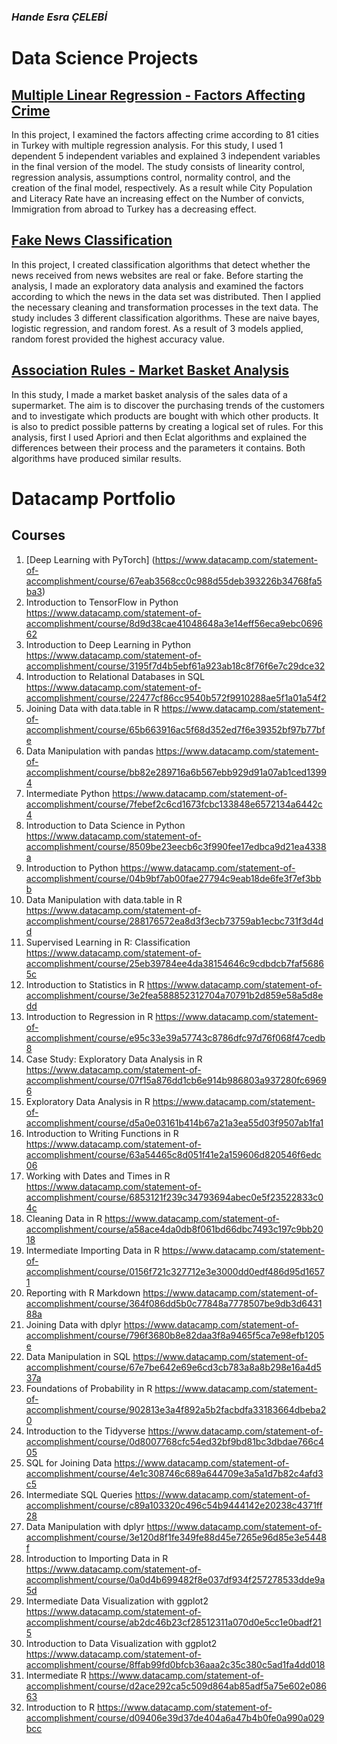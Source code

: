 ### *Hande Esra ÇELEBİ*

# Data Science Projects


## [Multiple Linear Regression - Factors Affecting Crime](https://handecelebi.github.io/mlr/regression.html)

In this project, I examined the factors affecting crime according to 81 cities in Turkey with multiple regression analysis. 
For this study, I used 1 dependent 5 independent variables and explained 3 independent variables in the final version of the model. 
The study consists of linearity control, regression analysis, assumptions control, normality control, and the creation of the final model, respectively. 
As a result while City Population and Literacy Rate have an increasing effect on the Number of convicts, Immigration from abroad to Turkey has a decreasing effect.

## [Fake News Classification](https://handecelebi.github.io/fake-news/fake_real.html)

In this project, I created classification algorithms that detect whether the news received from news websites are real or fake. 
Before starting the analysis, I made an exploratory data analysis and examined the factors according to which the news in the data set was distributed. 
Then I applied the necessary cleaning and transformation processes in the text data. The study includes 3 different classification algorithms. 
These are naive bayes, logistic regression, and random forest. As a result of 3 models applied, random forest provided the highest accuracy value.

## [Association Rules - Market Basket Analysis](https://handecelebi.github.io/market-basket/market-basket.html)

In this study, I made a market basket analysis of the sales data of a supermarket. 
The aim is to discover the purchasing trends of the customers and to investigate which products are bought with which other products. 
It is also to predict possible patterns by creating a logical set of rules.
For this analysis, first I used Apriori and then Eclat algorithms and explained the differences between their process and the parameters it contains. 
Both algorithms have produced similar results.


# Datacamp Portfolio

## Courses
1.	[Deep Learning with PyTorch] (https://www.datacamp.com/statement-of-accomplishment/course/67eab3568cc0c988d55deb393226b34768fa5ba3)
2.	Introduction to TensorFlow in Python https://www.datacamp.com/statement-of-accomplishment/course/8d9d38cae41048648a3e14eff56eca9ebc069662
3.	Introduction to Deep Learning in Python https://www.datacamp.com/statement-of-accomplishment/course/3195f7d4b5ebf61a923ab18c8f76f6e7c29dce32
4.	Introduction to Relational Databases in SQL https://www.datacamp.com/statement-of-accomplishment/course/22477cf86cc9540b572f9910288ae5f1a01a54f2
5.	Joining Data with data.table in R https://www.datacamp.com/statement-of-accomplishment/course/65b663916ac5f68d352ed7f6e39352bf97b77bfe
6.	Data Manipulation with pandas https://www.datacamp.com/statement-of-accomplishment/course/bb82e289716a6b567ebb929d91a07ab1ced13994
7.	Intermediate Python https://www.datacamp.com/statement-of-accomplishment/course/7febef2c6cd1673fcbc133848e6572134a6442c4
8.	Introduction to Data Science in Python https://www.datacamp.com/statement-of-accomplishment/course/8509be23eecb6c3f990fee17edbca9d21ea4338a
9.	Introduction to Python https://www.datacamp.com/statement-of-accomplishment/course/04b9bf7ab00fae27794c9eab18de6fe3f7ef3bbb
10.	Data Manipulation with data.table in R https://www.datacamp.com/statement-of-accomplishment/course/288176572ea8d3f3ecb73759ab1ecbc731f3d4dd
11.	Supervised Learning in R: Classification https://www.datacamp.com/statement-of-accomplishment/course/25eb39784ee4da38154646c9cdbdcb7faf56865c
12.	Introduction to Statistics in R https://www.datacamp.com/statement-of-accomplishment/course/3e2fea588852312704a70791b2d859e58a5d8edd
13.	Introduction to Regression in R https://www.datacamp.com/statement-of-accomplishment/course/e95c33e39a57743c8786dfc97d76f068f47cedb8
14.	Case Study: Exploratory Data Analysis in R https://www.datacamp.com/statement-of-accomplishment/course/07f15a876dd1cb6e914b986803a937280fc69696
15.	Exploratory Data Analysis in R https://www.datacamp.com/statement-of-accomplishment/course/d5a0e03161b414b67a21a3ea55d03f9507ab1fa1
16.	Introduction to Writing Functions in R https://www.datacamp.com/statement-of-accomplishment/course/63a54465c8d051f41e2a159606d820546f6edc06
17.	Working with Dates and Times in R https://www.datacamp.com/statement-of-accomplishment/course/6853121f239c34793694abec0e5f23522833c04c
18.	Cleaning Data in R https://www.datacamp.com/statement-of-accomplishment/course/a58ace4da0db8f061bd66dbc7493c197c9bb2018
19.	Intermediate Importing Data in R https://www.datacamp.com/statement-of-accomplishment/course/0156f721c327712e3e3000dd0edf486d95d16571
20.	Reporting with R Markdown https://www.datacamp.com/statement-of-accomplishment/course/364f086dd5b0c77848a7778507be9db3d643188a
21.	Joining Data with dplyr https://www.datacamp.com/statement-of-accomplishment/course/796f3680b8e82daa3f8a9465f5ca7e98efb1205e
22.	Data Manipulation in SQL https://www.datacamp.com/statement-of-accomplishment/course/67e7be642e69e6cd3cb783a8a8b298e16a4d537a
23.	Foundations of Probability in R https://www.datacamp.com/statement-of-accomplishment/course/902813e3a4f892a5b2facbdfa33183664dbeba20
24.	Introduction to the Tidyverse https://www.datacamp.com/statement-of-accomplishment/course/0d8007768cfc54ed32bf9bd81bc3dbdae766c405
25.	SQL for Joining Data https://www.datacamp.com/statement-of-accomplishment/course/4e1c308746c689a644709e3a5a1d7b82c4afd3c5
26.	Intermediate SQL Queries https://www.datacamp.com/statement-of-accomplishment/course/c89a103320c496c54b9444142e20238c4371ff28
27.	Data Manipulation with dplyr https://www.datacamp.com/statement-of-accomplishment/course/3e120d8f1fe349fe88d45e7265e96d85e3e5448f
28.	Introduction to Importing Data in R https://www.datacamp.com/statement-of-accomplishment/course/0a0d4b699482f8e037df934f257278533dde9a5d
29.	Intermediate Data Visualization with ggplot2 https://www.datacamp.com/statement-of-accomplishment/course/ab2dc46b23cf28512311a070d0e5cc1e0badf215
30.	Introduction to Data Visualization with ggplot2 https://www.datacamp.com/statement-of-accomplishment/course/8ffab99fd0bfcb36aaa2c35c380c5ad1fa4dd018
31.	Intermediate R https://www.datacamp.com/statement-of-accomplishment/course/d2ace292ca5c509d864ab85adf5a75e602e08663
32.	Introduction to R https://www.datacamp.com/statement-of-accomplishment/course/d09406e39d37de404a6a47b4b0fe0a990a029bcc

